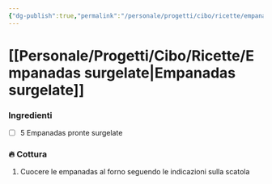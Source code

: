 ```yaml
---
{"dg-publish":true,"permalink":"/personale/progetti/cibo/ricette/empanadas-surgelate/"}
---
```


# [[Personale/Progetti/Cibo/Ricette/Empanadas surgelate\|Empanadas surgelate]]

### Ingredienti


- [ ] 5 Empanadas pronte surgelate


### 🔥 Cottura

1. Cuocere le empanadas al forno seguendo le indicazioni sulla scatola